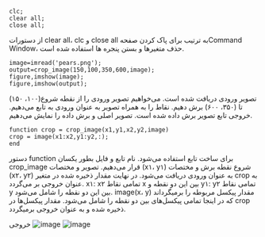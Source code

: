 ```
clc;
clear all;
close all;
```
از دستورات clear all، clc و close all  به ترتیب برای پاک کردن صفحهCommand Window، حذف متغیرها و بستن پنجره ها استفاده شده است.
```
image=imread('pears.png');
output=crop_image(150,100,350,600,image);
figure,imshow(image);
figure,imshow(output);
```
تصویر ورودی دریافت شده است. می‌خواهیم تصویر ورودی را از نقطه شروع(۱۰۰، ۱۵۰) تا (۳۵۰، ۶۰۰) برش دهیم. نقاط را به همراه تصویر به عنوان ورودی به تابع می‌دهیم. خروجی تابع تصویر برش داده شده است. تصویر اصلی و برش داده را نمایش می‌دهیم.
```
function crop = crop_image(x1,y1,x2,y2,image)
crop = image(x1:x2,y1:y2,:);
end
```
دستور function برای ساخت تابع استفاده می‌شود. نام تابع و فایل بطور یکسان crop_image قرار می‌دهیم. تصویر و مختصات (x۱، y۱) شروع نقطه برش و مختصات (x۲، y۲) به عنوان ورودی دریافت می‌شود. در نهایت مقدار ذخیره شده در متغیر crop به عنوان خروجی بر می‌گردد. x۱: x۲ تمامی نقاط x بین این دو نقطه و y۱: y۲ تمامی نقاط y بین این دو نقطه را شامل می‌شود. image(x، y) مقدار پیکسل مربوطه را برمیگرداند که در اینجا تمامی پیکسل‌های بین دو نقطه را شامل می‌شود. مقدار پیکسل‌ها در crop ذخیره شده و به عنوان خروجی برمیگردد.

خروجی
 ![image](https://github.com/semnan-university-ai/image-processing-class-002/blob/main/exercises/fvatani/18/tamrin17-1.png)
 ![image](https://github.com/semnan-university-ai/image-processing-class-002/blob/main/exercises/fvatani/18/tamrin17-2.png)
